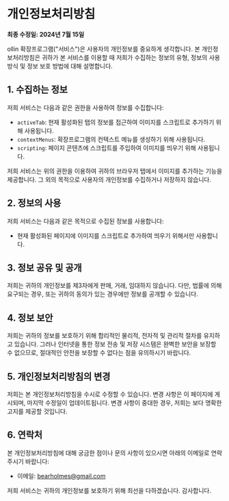 # 개인정보처리방침

**최종 수정일: 2024년 7월 15일**

ollin 확장프로그램("서비스")은 사용자의 개인정보를 중요하게 생각합니다. 본 개인정보처리방침은 귀하가 본 서비스를 이용할 때 저희가 수집하는 정보의 유형, 정보의 사용 방식 및 정보 보호 방법에 대해 설명합니다.

## 1. 수집하는 정보
저희 서비스는 다음과 같은 권한을 사용하여 정보를 수집합니다:
- `activeTab`: 현재 활성화된 탭의 정보를 접근하여 이미지를 스크립트로 추가하기 위해 사용됩니다.
- `contextMenus`: 확장프로그램의 컨텍스트 메뉴를 생성하기 위해 사용됩니다.
- `scripting`: 페이지 콘텐츠에 스크립트를 주입하여 이미지를 띄우기 위해 사용됩니다.

저희 서비스는 위의 권한을 이용하여 귀하의 브라우저 탭에서 이미지를 추가하는 기능을 제공합니다. 그 외의 목적으로 사용자의 개인정보를 수집하거나 저장하지 않습니다.

## 2. 정보의 사용
저희 서비스는 다음과 같은 목적으로 수집된 정보를 사용합니다:
- 현재 활성화된 페이지에 이미지를 스크립트로 추가하여 띄우기 위해서만 사용합니다.

## 3. 정보 공유 및 공개
저희는 귀하의 개인정보를 제3자에게 판매, 거래, 임대하지 않습니다. 다만, 법률에 의해 요구되는 경우, 또는 귀하의 동의가 있는 경우에만 정보를 공개할 수 있습니다.

## 4. 정보 보안
저희는 귀하의 정보를 보호하기 위해 합리적인 물리적, 전자적 및 관리적 절차를 유지하고 있습니다. 그러나 인터넷을 통한 정보 전송 및 저장 시스템은 완벽한 보안을 보장할 수 없으므로, 절대적인 안전을 보장할 수 없다는 점을 유의하시기 바랍니다.

## 5. 개인정보처리방침의 변경
저희는 본 개인정보처리방침을 수시로 수정할 수 있습니다. 변경 사항은 이 페이지에 게시되며, 마지막 수정일이 업데이트됩니다. 변경 사항이 중대한 경우, 저희는 보다 명확한 고지를 제공할 것입니다.

## 6. 연락처
본 개인정보처리방침에 대해 궁금한 점이나 문의 사항이 있으시면 아래의 이메일로 연락주시기 바랍니다:

- 이메일: bearholmes@gmail.com

저희 서비스는 귀하의 개인정보를 보호하기 위해 최선을 다하겠습니다. 감사합니다.
